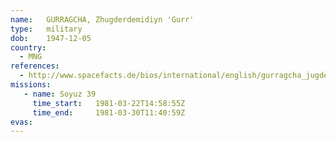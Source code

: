 ```yaml
---
name:	GURRAGCHA, Zhugderdemidiyn 'Gurr'
type:	military
dob:	1947-12-05
country:
  - MNG
references:
  - http://www.spacefacts.de/bios/international/english/gurragcha_jugderdemidin.htm
missions:
   - name: Soyuz 39
     time_start:   1981-03-22T14:58:55Z
     time_end:     1981-03-30T11:40:59Z
evas:
---
```

